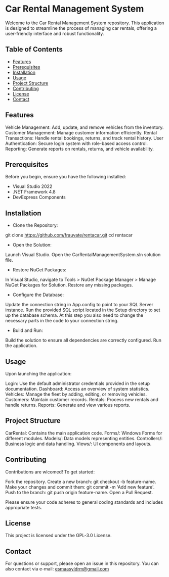 # Car Rental Management System
Welcome to the Car Rental Management System repository. This application is designed to streamline the process of managing car rentals, offering a user-friendly interface and robust functionality.

## Table of Contents
- [Features](#features)
- [Prerequisites](#prerequisites)
- [Installation](#installation)
- [Usage](#usage)
- [Project Structure](#project-structure)
- [Contributing](#contributing)
- [License](#license)
- [Contact](#contact)


## Features
Vehicle Management: Add, update, and remove vehicles from the inventory.
Customer Management: Manage customer information efficiently.
Rental Transactions: Handle rental bookings, returns, and track rental history.
User Authentication: Secure login system with role-based access control.
Reporting: Generate reports on rentals, returns, and vehicle availability.

## Prerequisites
Before you begin, ensure you have the following installed:

- Visual Studio 2022
- .NET Framework 4.8
- DevExpress Components

## Installation
- Clone the Repository:

git clone https://github.com/frauvate/rentacar.git
cd rentacar

- Open the Solution:

Launch Visual Studio.
Open the CarRentalManagementSystem.sln solution file.

- Restore NuGet Packages:

In Visual Studio, navigate to Tools > NuGet Package Manager > Manage NuGet Packages for Solution.
Restore any missing packages.

- Configure the Database:

Update the connection string in App.config to point to your SQL Server instance.
Run the provided SQL script located in the Setup directory to set up the database schema. 
At this step you also need to change the necessary parts in the code to your connection string.

- Build and Run:

Build the solution to ensure all dependencies are correctly configured.
Run the application.

## Usage
Upon launching the application:

Login: Use the default administrator credentials provided in the setup documentation.
Dashboard: Access an overview of system statistics.
Vehicles: Manage the fleet by adding, editing, or removing vehicles.
Customers: Maintain customer records.
Rentals: Process new rentals and handle returns.
Reports: Generate and view various reports.

## Project Structure
CarRental: Contains the main application code.
Forms/: Windows Forms for different modules.
Models/: Data models representing entities.
Controllers/: Business logic and data handling.
Views/: UI components and layouts.

## Contributing
Contributions are wlcomed! To get started:

Fork the repository.
Create a new branch: git checkout -b feature-name.
Make your changes and commit them: git commit -m 'Add new feature'.
Push to the branch: git push origin feature-name.
Open a Pull Request.

Please ensure your code adheres to general coding standards and includes appropriate tests.

## License
This project is licensed under the GPL-3.0 License.

## Contact
For questions or support, please open an issue in this repository.
You can also contact via e-mail: esmaasyldrm@gmail.com 
